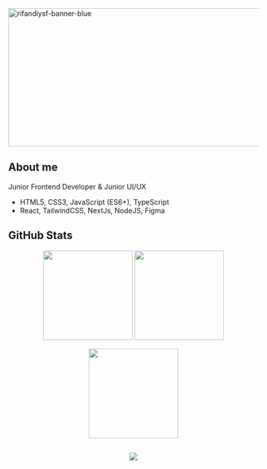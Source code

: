 <a href="https://rifandiysf.vercel.app/">
  <img width="1115" height="278" alt="rifandiysf-banner-blue" src="https://github.com/user-attachments/assets/2075ea91-5e11-4fcd-8231-1e1d89a35c5c" />
</a>

## About me

Junior Frontend Developer & Junior UI/UX

- HTML5, CSS3, JavaScript (ES6+), TypeScript
- React, TailwindCSS, NextJs, NodeJS, Figma

## GitHub Stats

<p align="center">
  <img height="180em" src="https://github-readme-stats.vercel.app/api?username=Rifandiysf&show_icons=true&theme=tokyonight&count_private=true"/>
  <img height="180em" src="https://github-readme-stats.vercel.app/api/top-langs/?username=Rifandiysf&layout=compact&theme=tokyonight&langs_count=8" />
</p>
<p align="center">
  <img height="180em" src="https://github-readme-streak-stats.herokuapp.com?user=Rifandiysf&theme=tokyonight&border_radius=4&date_format=j%20M%5B%20Y%5D"/>
</p>

##

<div align="center">
  <img src="https://spotify-recently-played-readme.vercel.app/api?user=mr5wrdg9hqkti75mmdymmpoyw&count=2&unique={true|1|on|yes}&width=840px" />
</div>
